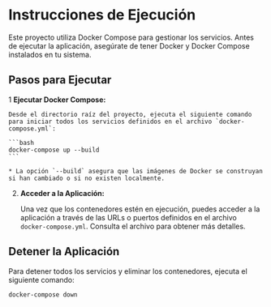 # Instrucciones de Ejecución

Este proyecto utiliza Docker Compose para gestionar los servicios. Antes de ejecutar la aplicación, asegúrate de tener Docker y Docker Compose instalados en tu sistema.

## Pasos para Ejecutar

1  **Ejecutar Docker Compose:**

    Desde el directorio raíz del proyecto, ejecuta el siguiente comando para iniciar todos los servicios definidos en el archivo `docker-compose.yml`:

    ```bash
    docker-compose up --build
    ```

    * La opción `--build` asegura que las imágenes de Docker se construyan si han cambiado o si no existen localmente.

2.  **Acceder a la Aplicación:**

    Una vez que los contenedores estén en ejecución, puedes acceder a la aplicación a través de las URLs o puertos definidos en el archivo `docker-compose.yml`. Consulta el archivo para obtener más detalles.

## Detener la Aplicación

Para detener todos los servicios y eliminar los contenedores, ejecuta el siguiente comando:

```bash
docker-compose down
